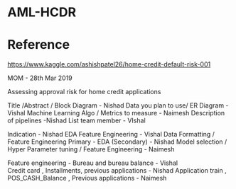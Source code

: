# AML-HCDR

# Reference 
https://www.kaggle.com/ashishpatel26/home-credit-default-risk-001

MOM - 28th Mar 2019

Assessing approval risk for home credit applications 

Title /Abstract / Block Diagram - Nishad
Data you plan to use/ ER Diagram - Vishal 
Machine Learning Algo / Metrics to measure - Naimesh 
Description of pipelines -Nishad
List team member - VIshal

Indication - Nishad 
EDA Feature Engineering - Vishal
Data Formatting / Feature Engineering Primary - EDA (Secondary) - Nishad 
Model selection / Hyper Parameter tuning / Feature Engineering  - Naimesh 


Feature engineering - 
Bureau and bureau balance - Vishal  
Credit card , Installments, previous applications - Nishad 
Application train , POS_CASH_Balance , Previous applications - Naimesh 

